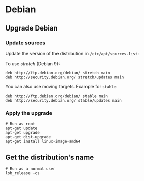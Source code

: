 # Debian

## Upgrade Debian

### Update sources

Update the version of the distribution in `/etc/apt/sources.list`:

To use _stretch_ (Debian 9):

```text
deb http://ftp.debian.org/debian/ stretch main
deb http://security.debian.org/ stretch/updates main
```

You can also use moving targets. Example for `stable`:

```text
deb http://ftp.debian.org/debian/ stable main
deb http://security.debian.org/ stable/updates main
```

### Apply the upgrade

```shell
# Run as root
apt-get update
apt-get upgrade
apt-get dist-upgrade
apt-get install linux-image-amd64
```

## Get the distribution's name

```shell
# Run as a normal user
lsb_release -cs
```

